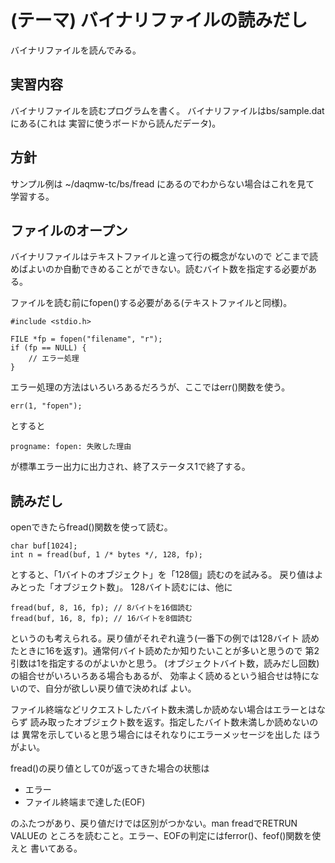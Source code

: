 (テーマ) バイナリファイルの読みだし
===================================

バイナリファイルを読んでみる。

実習内容
--------

バイナリファイルを読むプログラムを書く。
バイナリファイルはbs/sample.datにある(これは
実習に使うボードから読んだデータ)。

方針
----

サンプル例は ~/daqmw-tc/bs/fread にあるのでわからない場合はこれを見て
学習する。

ファイルのオープン
------------------

バイナリファイルはテキストファイルと違って行の概念がないので
どこまで読めばよいのか自動できめることができない。読むバイト数を指定する必要がある。

ファイルを読む前にfopen()する必要がある(テキストファイルと同様)。

    #include <stdio.h>
    
    FILE *fp = fopen("filename", "r");
    if (fp == NULL) {
        // エラー処理
    }

エラー処理の方法はいろいろあるだろうが、ここではerr()関数を使う。

    err(1, "fopen");

とすると

    progname: fopen: 失敗した理由

が標準エラー出力に出力され、終了ステータス1で終了する。

読みだし
--------

openできたらfread()関数を使って読む。

    char buf[1024];
    int n = fread(buf, 1 /* bytes */, 128, fp);

とすると、「1バイトのオブジェクト」を「128個」読むのを試みる。
戻り値はよみとった「オブジェクト数」。
128バイト読むには、他に

    fread(buf, 8, 16, fp); // 8バイトを16個読む
    fread(buf, 16, 8, fp); // 16バイトを8個読む

というのも考えられる。戻り値がそれぞれ違う(一番下の例では128バイト
読めたときに16を返す)。通常何バイト読めたか知りたいことが多いと思うので
第2引数は1を指定するのがよいかと思う。
(オブジェクトバイト数，読みだし回数)の組合せがいろいろある場合もあるが、
効率よく読めるという組合せは特にないので、自分が欲しい戻り値で決めれば
よい。

ファイル終端などリクエストしたバイト数未満しか読めない場合はエラーとはならず
読み取ったオブジェクト数を返す。指定したバイト数未満しか読めないのは
異常を示していると思う場合にはそれなりにエラーメッセージを出した
ほうがよい。

fread()の戻り値として0が返ってきた場合の状態は

* エラー
* ファイル終端まで達した(EOF)

のふたつがあり、戻り値だけでは区別がつかない。man freadでRETRUN VALUEの
ところを読むこと。エラー、EOFの判定にはferror()、feof()関数を使えと
書いてある。

